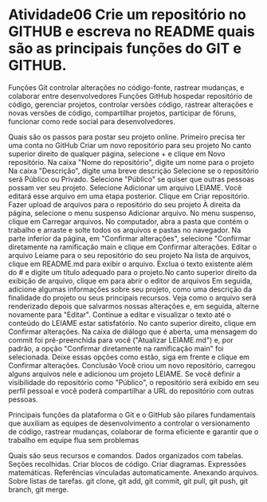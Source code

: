 # Atividade06 Crie um repositório no GITHUB e escreva no README quais são as principais funções do GIT e GITHUB.
Funções Git controlar alterações no código-fonte, rastrear mudanças, e colaborar entre desenvolvedores
Funções GitHub hospedar repositório de código, gerenciar projetos, controlar versões código, rastrear alterações e novas versões de código, compartilhar projetos, participar de fóruns, funcionar como rede social para desenvolvedores.

Quais são os passos para postar seu projeto online.
Primeiro precisa ter uma conta no GitHub
Criar um novo repositório para seu projeto
No canto superior direito de qualquer página, selecione + e clique em Novo repositório.
Na caixa "Nome do repositório", digite um nome para o projeto
Na caixa "Descrição", digite uma breve descrição
Selecione se o repositório será Público ou Privado. Selecione "Público" se quiser que outras pessoas possam ver seu projeto.
Selecione Adicionar um arquivo LEIAME. Você editará esse arquivo em uma etapa posterior.
Clique em Criar repositório.
Fazer upload de arquivos para o repositório do seu projeto
À direita da página, selecione o menu suspenso Adicionar arquivo.
No menu suspenso, clique em Carregar arquivos.
No computador, abra a pasta que contém o trabalho e arraste e solte todos os arquivos e pastas no navegador.
Na parte inferior da página, em "Confirmar alterações", selecione "Confirmar diretamente na ramificação main e clique em Confirmar alterações.
Editar o arquivo Leiame para o seu repositório do seu projeto
Na lista de arquivos, clique em README.md para exibir o arquivo.
Exclua o texto existente além do # e digite um título adequado para o projeto.No canto superior direito da exibição de arquivo, clique em  para abrir o editor de arquivos
Em seguida, adicione algumas informações sobre seu projeto, como uma descrição da finalidade do projeto ou seus principais recursos.
Veja como o arquivo será renderizado depois que salvarmos nossas alterações e, em seguida, alterne novamente para "Editar".
Continue a editar e visualizar o texto até o conteúdo do LEIAME estar satisfatório.
No canto superior direito, clique em Confirmar alterações.
Na caixa de diálogo que é aberta, uma mensagem do commit foi pré-preenchida para você ("Atualizar LEIAME.md") e, por padrão, a opção "Confirmar diretamente na ramificação main" foi selecionada. Deixe essas opções como estão, siga em frente e clique em Confirmar alterações.
Conclusão
Você criou um novo repositório, carregou alguns arquivos nele e adicionou um projeto LEIAME.
Se você definir a visibilidade do repositório como "Público", o repositório será exibido em seu perfil pessoal e você poderá compartilhar a URL do repositório com outras pessoas.

Principais funções da plataforma
o Git e o GitHub são pilares fundamentais que auxiliam as equipes de desenvolvimento a controlar o versionamento de código, rastrear mudanças, colaborar de forma eficiente e garantir que o trabalho em equipe flua sem problemas

Quais são seus recursos e comandos.
Dados organizados com tabelas.
Seções recolhidas.
Criar blocos de código.
Criar diagramas.
Expressões matemáticas.
Referências vinculadas automaticamente.
Anexando arquivos.
Sobre listas de tarefas.
git clone, git add, git commit, git pull, git push, git branch, git merge.
